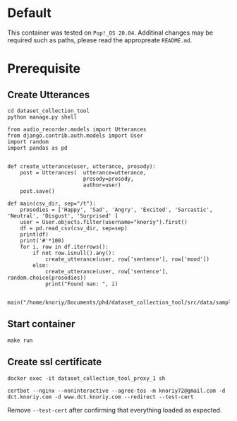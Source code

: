 # Default

This container was tested on `Pop!_OS 20.04`.
Additinal changes may be required such as paths, please read the appropreate `README.md`.

# Prerequisite
## Create Utterances
```
cd dataset_collection_tool
python manage.py shell
```
```
from audio_recorder.models import Utterances
from django.contrib.auth.models import User
import random
import pandas as pd


def create_utterance(user, utterance, prosody):
	post = Utterances(	utterance=utterance,
						prosody=prosody,
						author=user)
	post.save()

def main(csv_dir, sep="/t"):
	prosodies = ['Happy', 'Sad', 'Angry', 'Excited', 'Sarcastic', 'Neutral', 'Disgust', 'Surprised' ]
	user = User.objects.filter(username="knoriy").first()
	df = pd.read_csv(csv_dir, sep=sep)
	print(df)
	print('#'*100)
	for i, row in df.iterrows():
		if not row.isnull().any():
			create_utterance(user, row['sentence'], row['mood'])
		else:
			create_utterance(user, row['sentence'], random.choice(prosodies))
			print("Found nan: ", i)


main("/home/knoriy/Documents/phd/dataset_collection_tool/src/data/sample.tsv")
```
## Start container
```
make run
```
## Create ssl certificate
```
docker exec -it dataset_collection_tool_proxy_1 sh
```
```
certbot --nginx --noninteractive --agree-tos -m knoriy72@gmail.com -d dct.knoriy.com -d www.dct.knoriy.com --redirect --test-cert
```
Remove `--test-cert` after confirming that everything loaded as expected.